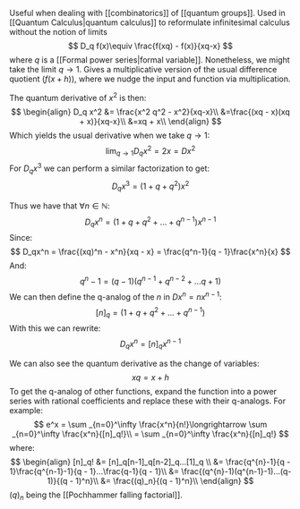 Useful when dealing with [[combinatorics]] of [[quantum groups]]. Used in [[Quantum Calculus|quantum calculus]] to reformulate infinitesimal calculus without the notion of limits
$$
D_q f(x)\equiv \frac{f(xq) - f(x)}{xq-x} 
$$
where $q$ is a [[Formal power series|formal variable]]. Nonetheless, we might take the limit $q \rightarrow 1$.
Gives a multiplicative version of the usual difference quotient ($f(x+h)$), where we nudge the input and function via multiplication.

The quantum derivative of $x^2$ is then:
$$
\begin{align}
D_q x^2 &= \frac{x^2 q^2 - x^2}{xq-x}\\
&=\frac{(xq - x)(xq + x)}{xq-x}\\
&=xq + x\\
\end{align}
$$
Which yields the usual derivative when we take $q\rightarrow 1$:
$$
\lim _{q\rightarrow 1} D_qx^2 = 2x = Dx^2 
$$
For $D_qx^3$ we can perform a similar factorization to get:
$$
D_qx^3 = (1+q+q^2)x^2
$$

Thus we have that $\forall n \in \mathbb{N}$:
$$
D_qx^n = (1+q+q^2 + ... + q^{n-1})x^{n-1}
$$
Since: 
$$
D_qx^n = \frac{(xq)^n - x^n}{xq - x} = \frac{q^n-1}{q - 1}\frac{x^n}{x}
$$
And:
$$
q^n-1 = (q-1)(q^{n-1}+q^{n-2}+...q+1)
$$
We can then define the q-analog of the $n$ in $Dx^n = nx^{n-1}$:
$$[n]_q = (1 + q + q^2 + ... + q^{n-1})$$
With this we can rewrite:
$$
D_qx^n = [n]_qx^{n-1}
$$

We can also see the quantum derivative as the change of variables:
$$
xq = x + h
$$
To get the q-analog of other functions, expand the function into a power series with rational coefficients and replace these with their q-analogs. For example:
$$
e^x = \sum _{n=0}^\infty \frac{x^n}{n!}\longrightarrow \sum _{n=0}^\infty \frac{x^n}{[n]_q!}\\ = \sum _{n=0}^\infty \frac{x^n}{[n]_q!}
$$
where: 
$$
\begin{align}
[n]_q! &= [n]_q[n-1]_q[n-2]_q...[1]_q \\
	&= \frac{q^{n}-1}{q - 1}\frac{q^{n-1}-1}{q - 1}...\frac{q-1}{q - 1}\\
	&= \frac{(q^{n}-1)(q^{n-1}-1)...(q-1)}{(q - 1)^n}\\
	&= \frac{(q)_n}{(q - 1)^n}\\
\end{align}
$$
$(q)_n$ being the [[Pochhammer falling factorial]].
